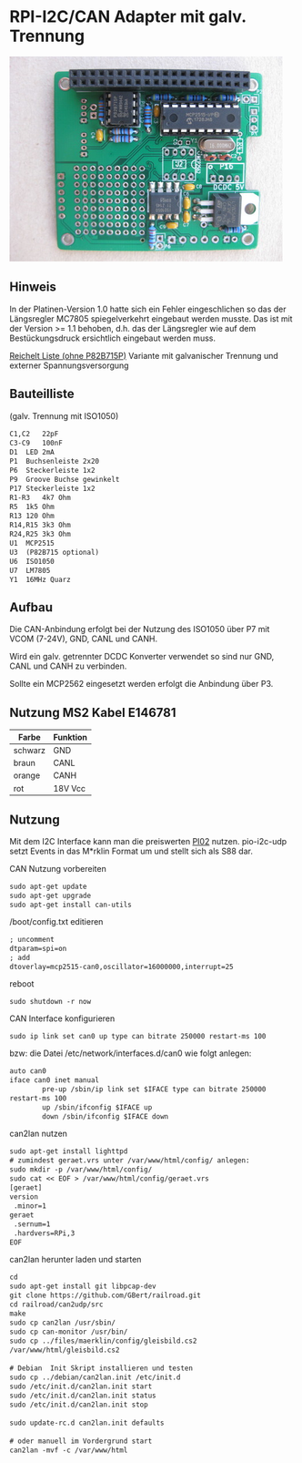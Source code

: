 RPI-I2C/CAN Adapter mit galv. Trennung
======================================

[![RPI- MCP2515](https://github.com/GBert/misc/raw/master/RPi-MCP2515/pictures/rpi-mcp2515_01_s.jpg)](https://github.com/GBert/misc/raw/master/RPi-MCP2515/pictures/rpi-mcp2515_01.jpg)

Hinweis
-------
In der Platinen-Version 1.0 hatte sich ein Fehler eingeschlichen so das der Längsregler MC7805 spiegelverkehrt eingebaut werden musste. Das ist mit der Version >= 1.1 behoben, d.h. das der Längsregler wie auf dem Bestückungsdruck ersichtlich eingebaut werden muss.

[Reichelt Liste (ohne P82B715P)](https://www.reichelt.de/my/1344615) Variante mit galvanischer Trennung und externer Spannungsversorgung

Bauteilliste
------------
(galv. Trennung mit ISO1050)
```
C1,C2	22pF
C3-C9	100nF
D1	LED 2mA
P1	Buchsenleiste 2x20
P6	Steckerleiste 1x2
P9	Groove Buchse gewinkelt
P17	Steckerleiste 1x2
R1-R3	4k7 Ohm
R5	1k5 Ohm
R13	120 Ohm
R14,R15	3k3 Ohm
R24,R25	3k3 Ohm
U1	MCP2515
U3	(P82B715 optional)
U6	ISO1050
U7	LM7805
Y1	16MHz Quarz
```

Aufbau
------
Die CAN-Anbindung erfolgt bei der Nutzung des ISO1050 über P7 mit VCOM (7-24V), GND, CANL und CANH.

Wird ein galv. getrennter DCDC Konverter verwendet so sind nur GND, CANL und CANH zu verbinden. 

Sollte ein MCP2562 eingesetzt werden erfolgt die Anbindung über P3.

Nutzung MS2 Kabel E146781
-------------------------

|Farbe	  |Funktion|
|---------|--------|
|schwarz  |	GND|	
|braun	  |    CANL|	
|orange   |    CANH|	
|rot      | 18V Vcc|

Nutzung
-------

Mit dem I2C Interface kann man die preiswerten [PI02](http://wiki.rocrail.net/doku.php?id=gca_pi02-de) nutzen.
pio-i2c-udp setzt Events in das M\*rklin Format um und stellt sich als S88 dar.

CAN Nutzung vorbereiten
```
sudo apt-get update
sudo apt-get upgrade
sudo apt-get install can-utils
```
/boot/config.txt editieren
```
; uncomment
dtparam=spi=on
; add
dtoverlay=mcp2515-can0,oscillator=16000000,interrupt=25
```
reboot
```
sudo shutdown -r now
```
CAN Interface konfigurieren
```
sudo ip link set can0 up type can bitrate 250000 restart-ms 100
```
bzw: die Datei /etc/network/interfaces.d/can0 wie folgt anlegen:
```
auto can0
iface can0 inet manual
        pre-up /sbin/ip link set $IFACE type can bitrate 250000 restart-ms 100
        up /sbin/ifconfig $IFACE up
        down /sbin/ifconfig $IFACE down
```
can2lan nutzen
```
sudo apt-get install lighttpd
# zumindest geraet.vrs unter /var/www/html/config/ anlegen:
sudo mkdir -p /var/www/html/config/
sudo cat << EOF > /var/www/html/config/geraet.vrs
[geraet]
version
 .minor=1
geraet
 .sernum=1
 .hardvers=RPi,3
EOF

```
can2lan herunter laden und starten
```
cd
sudo apt-get install git libpcap-dev
git clone https://github.com/GBert/railroad.git
cd railroad/can2udp/src
make
sudo cp can2lan /usr/sbin/
sudo cp can-monitor /usr/bin/
sudo cp ../files/maerklin/config/gleisbild.cs2 /var/www/html/gleisbild.cs2

# Debian  Init Skript installieren und testen
sudo cp ../debian/can2lan.init /etc/init.d
sudo /etc/init.d/can2lan.init start
sudo /etc/init.d/can2lan.init status
sudo /etc/init.d/can2lan.init stop

sudo update-rc.d can2lan.init defaults

# oder manuell im Vordergrund start
can2lan -mvf -c /var/www/html
```
